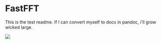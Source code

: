 # FastFFT

This is the test readme. If I can convert myself to docx in pandoc, i'll grow wicked large.

<img src="https://render.githubusercontent.com/render/math?math=e^{i \pi} = -1">
